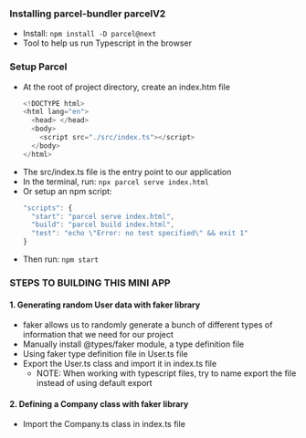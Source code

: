 ### Installing parcel-bundler parcelV2
- Install: `npm install -D parcel@next`
- Tool to help us run Typescript in the browser

### Setup Parcel
- At the root of project directory, create an index.htm file
  ```js
  <!DOCTYPE html>
  <html lang="en">
    <head> </head>
    <body>
      <script src="./src/index.ts"></script>
    </body>
  </html>
  ```
- The src/index.ts file is the entry point to our application
- In the terminal, run: `npx parcel serve index.html`
- Or setup an npm script:
  ```js
  "scripts": {
    "start": "parcel serve index.html",
    "build": "parcel build index.html",
    "test": "echo \"Error: no test specified\" && exit 1"
  }
  ```
- Then run: `npm start`


### STEPS TO BUILDING THIS MINI APP

#### 1. Generating random User data with faker library
- faker allows us to randomly generate a bunch of different types of information that we need for our project
- Manually install @types/faker module, a type definition file
- Using faker type definition file in User.ts file
- Export the User.ts class and import it in index.ts file
  - NOTE: When working with typescript files, try to name export the file instead of using default export

#### 2. Defining a Company class with faker library
- Import the Company.ts class in index.ts file